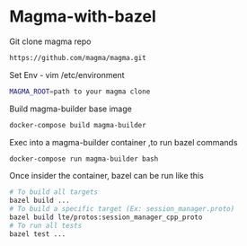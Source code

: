 # Magma-with-bazel

Git clone magma repo
```bash
https://github.com/magma/magma.git
```
Set Env - vim /etc/environment 
```bash
MAGMA_ROOT=path to your magma clone
```
Build magma-builder base image
```bash
docker-compose build magma-builder
```
Exec into a magma-builder container ,to run bazel commands 
```bash
docker-compose run magma-builder bash
```
Once insider the container, bazel can be run like this
```bash
# To build all targets
bazel build ...
# To build a specific target (Ex: session_manager.proto)
bazel build lte/protos:session_manager_cpp_proto
# To run all tests
bazel test ...
```
